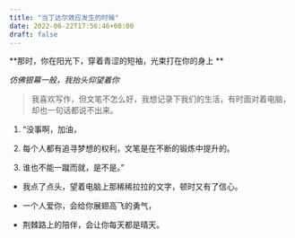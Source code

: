 ```yaml
---
title: "当丁达尔效应发生的时候"
date: 2022-06-22T17:56:46+08:00
draft: false
---
```


**那时，你在阳光下，穿着青涩的短袖，光束打在你的身上 **

*仿佛银幕一般，我抬头仰望着你*

> 我喜欢写作，但文笔不怎么好，我想记录下我们的生活，有时面对着电脑，却也一句话都说不出来。

1. “没事啊，加油，

2. 每个人都有追寻梦想的权利，文笔是在不断的锻炼中提升的。

3. 谁也不能一蹴而就，是不是。”

    

- 我点了点头，望着电脑上那稀稀拉拉的文字，顿时又有了信心。

- 一个人爱你，会给你展翅高飞的勇气，

- 荆棘路上的陪伴，会让你每天都是晴天。